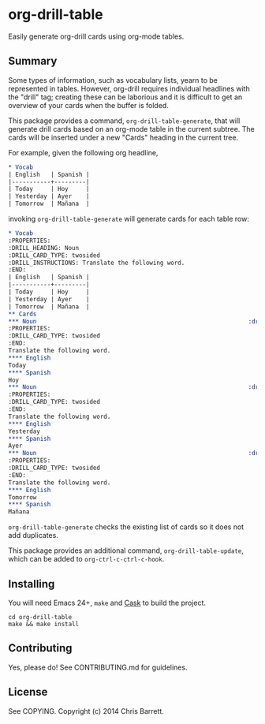 # org-drill-table

Easily generate org-drill cards using org-mode tables.

## Summary

Some types of information, such as vocabulary lists, yearn to be represented in
tables. However, org-drill requires individual headlines with the "drill" tag;
creating these can be laborious and it is difficult to get an overview of your
cards when the buffer is folded.

This package provides a command, `org-drill-table-generate`, that will generate
drill cards based on an org-mode table in the current subtree. The cards will
be inserted under a new "Cards" heading in the current tree.

For example, given the following org headline,

```org
* Vocab
| English   | Spanish |
|-----------+---------|
| Today     | Hoy     |
| Yesterday | Ayer    |
| Tomorrow  | Mañana  |
```

invoking `org-drill-table-generate` will generate cards for each table row:

```org
* Vocab
:PROPERTIES:
:DRILL_HEADING: Noun
:DRILL_CARD_TYPE: twosided
:DRILL_INSTRUCTIONS: Translate the following word.
:END:
| English   | Spanish |
|-----------+---------|
| Today     | Hoy     |
| Yesterday | Ayer    |
| Tomorrow  | Mañana  |
** Cards
*** Noun                                                            :drill:
:PROPERTIES:
:DRILL_CARD_TYPE: twosided
:END:
Translate the following word.
**** English
Today
**** Spanish
Hoy
*** Noun                                                            :drill:
:PROPERTIES:
:DRILL_CARD_TYPE: twosided
:END:
Translate the following word.
**** English
Yesterday
**** Spanish
Ayer
*** Noun                                                            :drill:
:PROPERTIES:
:DRILL_CARD_TYPE: twosided
:END:
Translate the following word.
**** English
Tomorrow
**** Spanish
Mañana
```

`org-drill-table-generate` checks the existing list of cards so it does not add
duplicates.

This package provides an additional command, `org-drill-table-update`, which can
be added to `org-ctrl-c-ctrl-c-hook`.

## Installing

You will need Emacs 24+, `make` and [Cask](https://github.com/cask/cask) to
build the project.

    cd org-drill-table
    make && make install

## Contributing

Yes, please do! See CONTRIBUTING.md for guidelines.

## License

See COPYING. Copyright (c) 2014 Chris Barrett.

